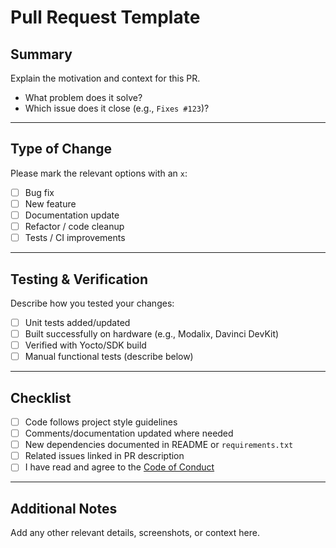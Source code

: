 # Pull Request Template

## Summary
Explain the motivation and context for this PR.  
- What problem does it solve?  
- Which issue does it close (e.g., `Fixes #123`)?  

---

## Type of Change
Please mark the relevant options with an `x`:

- [ ] Bug fix  
- [ ] New feature  
- [ ] Documentation update  
- [ ] Refactor / code cleanup  
- [ ] Tests / CI improvements  

---

## Testing & Verification
Describe how you tested your changes:  
- [ ] Unit tests added/updated  
- [ ] Built successfully on hardware (e.g., Modalix, Davinci DevKit)  
- [ ] Verified with Yocto/SDK build  
- [ ] Manual functional tests (describe below)  

---

## Checklist
- [ ] Code follows project style guidelines  
- [ ] Comments/documentation updated where needed  
- [ ] New dependencies documented in README or `requirements.txt`  
- [ ] Related issues linked in PR description  
- [ ] I have read and agree to the [Code of Conduct](./CODE_OF_CONDUCT.md)  

---

## Additional Notes
Add any other relevant details, screenshots, or context here.
